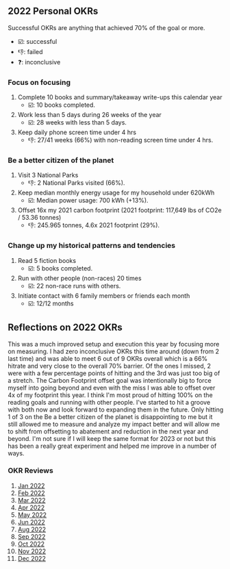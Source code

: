 ## 2022 Personal OKRs

Successful OKRs are anything that achieved 70% of the goal or more. 
* ☑️: successful
* 👎: failed  
* ❓: inconclusive

### Focus on focusing
1. Complete 10 books and summary/takeaway write-ups this calendar year
    * ☑️: 10 books completed.
2. Work less than 5 days during 26 weeks of the year
    * ☑️: 28 weeks with less than 5 days.  
3. Keep daily phone screen time under 4 hrs
    * 👎: 27/41 weeks (66%) with non-reading screen time under 4 hrs.  

### Be a better citizen of the planet
1. Visit 3 National Parks
    * 👎: 2 National Parks visited (66%).
2. Keep median monthly energy usage for my household under 620kWh
    * ☑️: Median power usage: 700 kWh (+13%).
3. Offset 16x my 2021 carbon footprint (2021 footprint: 117,649 lbs of CO2e / 53.36 tonnes)  
    * 👎: 245.965 tonnes, 4.6x 2021 footprint (29%).

### Change up my historical patterns and tendencies 
1. Read 5 fiction books
    * ☑️: 5 books completed.
2. Run with other people (non-races) 20 times
    * ☑️: 22 non-race runs with others.  
3. Initiate contact with 6 family members or friends each month
    * ☑️: 12/12 months 


## Reflections on 2022 OKRs
This was a much improved setup and execution this year by focusing more on measuring. I had zero inconclusive OKRs this time around (down from 2 last time) and was able to meet 6 out of 9 OKRs overall which is a 66% hitrate and very close to the overall 70% barrier. Of the ones I missed, 2 were with a few percentage points of hitting and the 3rd was just too big of a stretch. The Carbon Footprint offset goal was intentionally big to force myself into going beyond and even with the miss I was able to offset over 4x of my footprint this year. I think I'm most proud of hitting 100% on the reading goals and running with other people. I've started to hit a groove with both now and look forward to expanding them in the future. Only hitting 1 of 3 on the Be a better citizen of the planet is disappointing to me but it still allowed me to measure and analyze my impact better and will allow me to shift from offsetting to abatement and reduction in the next year and beyond. I'm not sure if I will keep the same format for 2023 or not but this has been a really great experiment and helped me improve in a number of ways.


### OKR Reviews
1. [Jan 2022](/archive/OKR-Reviews/2022-01.md)
1. [Feb 2022](/archive/OKR-Reviews/2022-02.md)  
1. [Mar 2022](/archive/OKR-Reviews/2022-03.md)  
1. [Apr 2022](/archive/OKR-Reviews/2022-04.md)  
1. [May 2022](/archive/OKR-Reviews/2022-05.md)  
1. [Jun 2022](/archive/OKR-Reviews/2022-06.md)  
1. [Aug 2022](/archive/OKR-Reviews/2022-08.md)  
1. [Sep 2022](/archive/OKR-Reviews/2022-09.md)
1. [Oct 2022](/archive/OKR-Reviews/2022-10.md)
1. [Nov 2022](/archive/OKR-Reviews/2022-11.md)
1. [Dec 2022](/archive/OKR-Reviews/2022-12.md)
